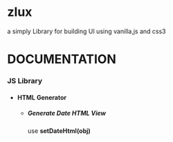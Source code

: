 # zlux
a simply Library for building UI using vanilla,js and css3

<h1>DOCUMENTATION</h1>

<h3>JS Library</h3>

<ul>
    <li><h4><strong>HTML Generator</strong></h4>
        <ul>
            <li><h5>Generate Date HTML View</h5>
                <span>use <strong>setDateHtml(obj)</strong></span>
            </li>
        </ul>
    </li>
</ul>
